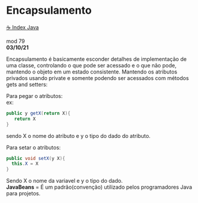 # Encapsulamento
[☕ Index Java](../☕%20Index%20Java.md)

mod 79  
**03/10/21**

Encapsulamento é basicamente esconder detalhes de implementação de uma classe, controlando o que pode ser acessado e o que não pode, mantendo o objeto em um estado consistente. Mantendo os atributos privados usando private e somente podendo ser acessados com métodos gets and setters:  

Para pegar o atributos:  
ex:  

~~~java
public y getX(return X){
   return X
} 
~~~

sendo X o nome do atributo e y o tipo do dado do atributo.  

Para setar o atributos:  

~~~java
public void setX(y X){ 
  this.X = X 
} 
~~~

Sendo X o nome da variavel e y o tipo do dado.  
**JavaBeans** = É um padrão(convenção) utilizado pelos programadores Java para projetos.  
